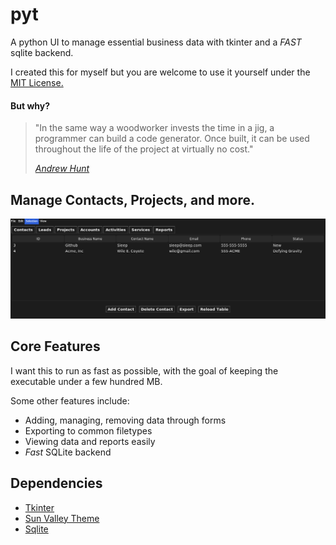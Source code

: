 # pyt

A python UI to manage essential business data with tkinter and a *FAST* sqlite backend.

I created this for myself but you are welcome to use it yourself under the [MIT License.](LICENSE)

#### But why?

> "In the same way a woodworker invests the time in a jig, a programmer can build a code generator. Once built, 
> it can be used throughout the life of the project at virtually no cost."
> 
> [*Andrew Hunt*](https://en.wikipedia.org/wiki/Andy_Hunt_(author))

## Manage Contacts, Projects, and more.

![](https://github.com/Sieep-Coding/pyt/blob/main/assets/image.png)

## Core Features

I want this to run as fast as possible, with the goal of keeping the executable under a few hundred MB.

Some other features include:

- Adding, managing, removing data through forms
- Exporting to common filetypes
- Viewing data and reports easily
- *Fast* SQLite backend

## Dependencies

- [Tkinter](https://docs.python.org/3/library/tkinter.html)
- [Sun Valley Theme](https://github.com/rdbende/Sun-Valley-ttk-theme/tree/main)
- [Sqlite](https://www.sqlite.org/)